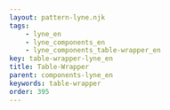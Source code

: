 ```yaml
---
layout: pattern-lyne.njk
tags: 
    - lyne_en
    - lyne_components_en
    - lyne_components_table-wrapper_en
key: table-wrapper-lyne_en
title: Table-Wrapper
parent: components-lyne_en
keywords: table-wrapper
order: 395
---
```

